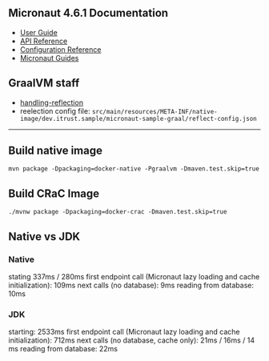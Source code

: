 ## Micronaut 4.6.1 Documentation

- [User Guide](https://docs.micronaut.io/4.6.1/guide/index.html)
- [API Reference](https://docs.micronaut.io/4.6.1/api/index.html)
- [Configuration Reference](https://docs.micronaut.io/4.6.1/guide/configurationreference.html)
- [Micronaut Guides](https://guides.micronaut.io/index.html)

## GraalVM staff

- [handling-reflection](https://guides.micronaut.io/latest/micronaut-graalvm-reflection-maven-java.html#handling-reflection)
- reelection config file: `src/main/resources/META-INF/native-image/dev.itrust.sample/micronaut-sample-graal/reflect-config.json` 
---

## Build native image

````shell
mvn package -Dpackaging=docker-native -Pgraalvm -Dmaven.test.skip=true
````

## Build CRaC Image

````shell
./mvnw package -Dpackaging=docker-crac -Dmaven.test.skip=true
````

## Native vs JDK

### Native
stating 337ms / 280ms
first endpoint call (Micronaut lazy loading and cache initialization): 109ms
next calls (no database): 9ms
reading from database: 10ms

### JDK
starting: 2533ms
first endpoint call (Micronaut lazy loading and cache initialization): 712ms
next calls (no database, cache only): 21ms / 16ms / 14 ms
reading from database: 22ms


